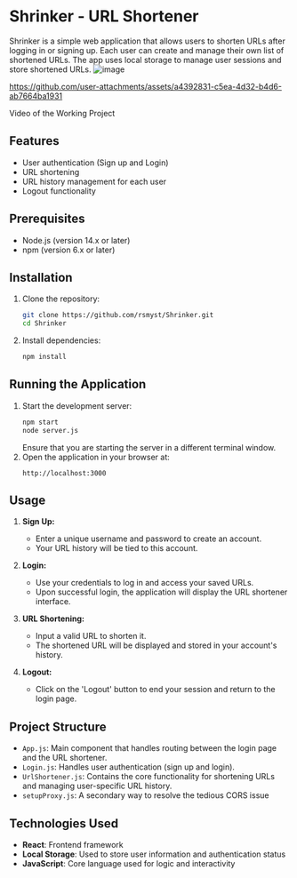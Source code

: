 # Shrinker - URL Shortener

Shrinker is a simple web application that allows users to shorten URLs after logging in or signing up. Each user can create and manage their own list of shortened URLs. The app uses local storage to manage user sessions and store shortened URLs.
![image](https://github.com/user-attachments/assets/55cce108-fdd2-4098-a279-8290f74b6859)

https://github.com/user-attachments/assets/a4392831-c5ea-4d32-b4d6-ab7664ba1931

Video of the Working Project

## Features
- User authentication (Sign up and Login)
- URL shortening
- URL history management for each user
- Logout functionality

## Prerequisites
- Node.js (version 14.x or later)
- npm (version 6.x or later)

## Installation

1. Clone the repository:
   ```bash
   git clone https://github.com/rsmyst/Shrinker.git
   cd Shrinker
   ```

2. Install dependencies:
   ```bash
   npm install
   ```

## Running the Application

1. Start the development server:
   ```bash
   npm start
   node server.js
   ```
   Ensure that you are starting the server in a different terminal window.
2. Open the application in your browser at:
   ```
   http://localhost:3000
   ```

## Usage

1. **Sign Up:**
   - Enter a unique username and password to create an account.
   - Your URL history will be tied to this account.

2. **Login:**
   - Use your credentials to log in and access your saved URLs.
   - Upon successful login, the application will display the URL shortener interface.

3. **URL Shortening:**
   - Input a valid URL to shorten it.
   - The shortened URL will be displayed and stored in your account's history.

4. **Logout:**
   - Click on the 'Logout' button to end your session and return to the login page.

## Project Structure

- `App.js`: Main component that handles routing between the login page and the URL shortener.
- `Login.js`: Handles user authentication (sign up and login).
- `UrlShortener.js`: Contains the core functionality for shortening URLs and managing user-specific URL history.
- `setupProxy.js`: A secondary way to resolve the tedious CORS issue 

## Technologies Used
- **React**: Frontend framework
- **Local Storage**: Used to store user information and authentication status
- **JavaScript**: Core language used for logic and interactivity
